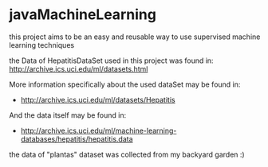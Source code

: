 # javaMachineLearning

this project aims to be an easy and reusable way to use supervised machine learning techniques

the Data of HepatitisDataSet used in this project was found in: http://archive.ics.uci.edu/ml/datasets.html

More information specifically about the used dataSet may be found in:

* http://archive.ics.uci.edu/ml/datasets/Hepatitis

And the data itself may be found in:

* http://archive.ics.uci.edu/ml/machine-learning-databases/hepatitis/hepatitis.data

the data of "plantas" dataset was collected from my backyard garden :)
